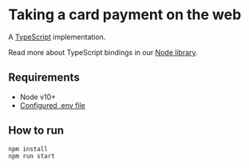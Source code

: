 # Taking a card payment on the web

A [TypeScript](https://www.typescriptlang.org/) implementation.

Read more about TypeScript bindings in our [Node library](https://github.com/stripe/stripe-node#usage-with-typescript).

## Requirements

- Node v10+
- [Configured .env file](../README.md)

## How to run

```
npm install
npm run start
```
